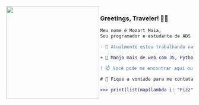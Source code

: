 <img align="left" width="250" src="https://media2.giphy.com/media/FvW5MXXpOr6A4eYyUd/giphy.gif"/>


### Greetings, Traveler! 👋🧙

```diff
Meu nome é Mozart Maia,
Sou programador e estudante de ADS no IFRN.

- 🔭 Atualmente estou trabalhando na Unicat-SUS, desenvolvendo sistemas web em Django/React etc

+ 🌱 Manjo mais de web com JS, Python, um pouco de sistemas distribuídos e langs funcionais (λ)

! 📫 Você pode me encontrar aqui ou no meu email: mozartmaia89@gmail.com.

# 💬 Fique a vontade para me contatar com sugestões, dúvidas, etc

>>> print(list(map(lambda i: "Fizz"*(i%3==0)+"Buzz"*(i%5==0) or str(i), range(1,101))))
```
<!--
**Natal89/Natal89** is a ✨ _special_ ✨ repository because its `README.md` (this file) appears on your GitHub profile.

Here are some ideas to get you started:

- 🔭 I’m currently working on ...
- 🌱 I’m currently learning ...
- 👯 I’m looking to collaborate on ...
- 🤔 I’m looking for help with ...
- 💬 Ask me about ...
- 📫 How to reach me: ...
- 😄 Pronouns: ...
- ⚡ Fun fact: ...
-->
